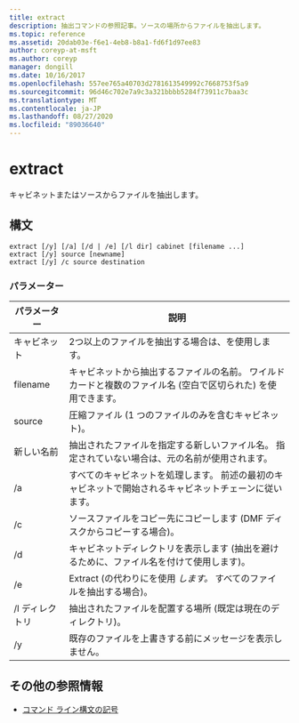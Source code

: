 ```yaml
---
title: extract
description: 抽出コマンドの参照記事。ソースの場所からファイルを抽出します。
ms.topic: reference
ms.assetid: 20dab03e-f6e1-4eb8-b8a1-fd6f1d97ee83
author: coreyp-at-msft
ms.author: coreyp
manager: dongill
ms.date: 10/16/2017
ms.openlocfilehash: 557ee765a40703d2781613549992c7668753f5a9
ms.sourcegitcommit: 96d46c702e7a9c3a321bbbb5284f73911c7baa3c
ms.translationtype: MT
ms.contentlocale: ja-JP
ms.lasthandoff: 08/27/2020
ms.locfileid: "89036640"
---
```

# <a name="extract"></a>extract

キャビネットまたはソースからファイルを抽出します。

## <a name="syntax"></a>構文

```
extract [/y] [/a] [/d | /e] [/l dir] cabinet [filename ...]
extract [/y] source [newname]
extract [/y] /c source destination
```

### <a name="parameters"></a>パラメーター

| パラメーター | 説明 |
| --------- | ----------- |
| キャビネット | 2つ以上のファイルを抽出する場合は、を使用します。 |
| filename | キャビネットから抽出するファイルの名前。 ワイルドカードと複数のファイル名 (空白で区切られた) を使用できます。 |
| source | 圧縮ファイル (1 つのファイルのみを含むキャビネット)。 |
| 新しい名前 | 抽出されたファイルを指定する新しいファイル名。 指定されていない場合は、元の名前が使用されます。 |
| /a | すべてのキャビネットを処理します。 前述の最初のキャビネットで開始されるキャビネットチェーンに従います。 |
| /c | ソースファイルをコピー先にコピーします (DMF ディスクからコピーする場合)。 |
| /d | キャビネットディレクトリを表示します (抽出を避けるために、ファイル名を付けて使用します)。 |
| /e | Extract (の代わりにを使用 *します。* すべてのファイルを抽出する場合)。 |
| /l ディレクトリ | 抽出されたファイルを配置する場所 (既定は現在のディレクトリ)。 |
| /y | 既存のファイルを上書きする前にメッセージを表示しません。 |

## <a name="additional-references"></a>その他の参照情報

- [コマンド ライン構文の記号](command-line-syntax-key.md)
